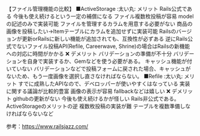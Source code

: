 【ファイル管理機能の比較】
■ActiveStorage
:太い丸: メリット
Rails公式である
今後も使え続けるという一定の補償になる
ファイル複数枚投稿が容易
modelの記述のみで実装可能
ファイルを管理するカラムを用意する必要がない
商品の画像を投稿したい→Itemテーブルにカラムを追加せずに実装可能
Railsのバージョンが更新orRailsに新しい機能が追加されても、互換性が必ずある
逆にRails公式でないファイル投稿API(Refile, Careerwave, Shrine)の場合はRailsの新機能への対応に時間がかかる
:x: デメリット
バリデーションの準備が不十分
バリデーションを自身で実装するか、Gemなどを使う必要がある。
キャッシュ機能が付いていない
バリデーションなどで投稿フォームに戻された場合、キャッシュがないため、もう一度画像を選択し直さなければならない。
■Refile
:太い丸: メリット
すでに成熟したAPIなので、デベロッパーが使いやすくはなっている
実装に関する議論が比較的豊富
画像の表示が容易
fallbackなどは嬉しい
:x: デメリット
githubの更新がない
今後も使え続けるかが怪しい
Rails非公式である。
ActiveStorageのメリットの逆
複数枚投稿の実装が難
テーブルを複数準備しなければならないなど

参考：https://www.railsjazz.com/